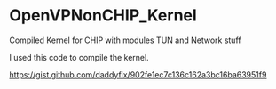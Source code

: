 # OpenVPNonCHIP_Kernel
Compiled Kernel for CHIP with modules TUN and Network stuff

I used this code to compile the kernel.

https://gist.github.com/daddyfix/902fe1ec7c136c162a3bc16ba63951f9
